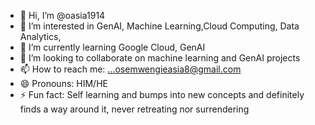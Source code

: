 - 👋 Hi, I’m @oasia1914
- 👀 I’m interested in GenAI, Machine Learning,Cloud Computing, Data Analytics, 
- 🌱 I’m currently learning Google Cloud, GenAI
- 💞️ I’m looking to collaborate on machine learning and GenAI projects
- 📫 How to reach me: ...osemwengieasia8@gmail.com
- 😄 Pronouns: HIM/HE
- ⚡ Fun fact: Self learning and bumps into new concepts and definitely finds a way around it, never retreating nor surrendering

<!---
oasia1914/oasia1914 is a ✨ special ✨ repository because its `README.md` (this file) appears on your GitHub profile.
You can click the Preview link to take a look at your changes.
--->

